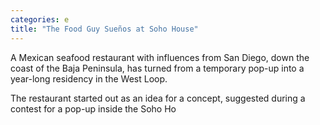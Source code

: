 ```yaml
---
categories: e
title: "The Food Guy Sueños at Soho House"
---
```






A Mexican seafood restaurant with influences from San Diego, down the coast of the Baja Peninsula, has turned from a temporary pop-up into a year-long residency in the West Loop.  



The restaurant started out as an idea for a concept, suggested during a contest for a pop-up inside the Soho Ho